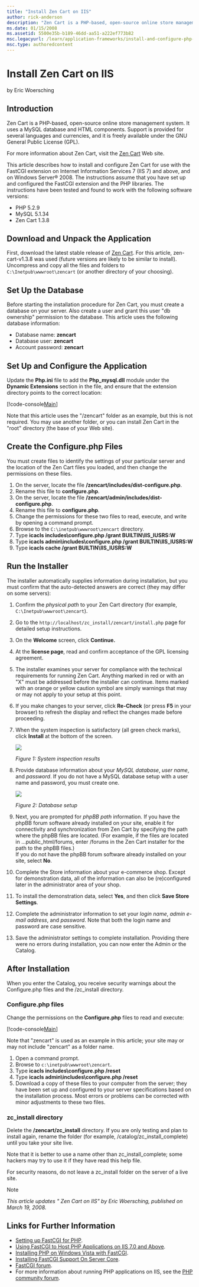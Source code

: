 ```yaml
---
title: "Install Zen Cart on IIS"
author: rick-anderson
description: "Zen Cart is a PHP-based, open-source online store management system. It uses a MySQL database and HTML components. Support is provided for several languages..."
ms.date: 01/15/2008
ms.assetid: 5500e35b-b189-46dd-aa51-a222ef773b82
msc.legacyurl: /learn/application-frameworks/install-and-configure-php-applications-on-iis/install-zen-cart-on-iis
msc.type: authoredcontent
---
```

# Install Zen Cart on IIS

by Eric Woersching

## Introduction

Zen Cart is a PHP-based, open-source online store management system. It uses a MySQL database and HTML components. Support is provided for several languages and currencies, and it is freely available under the GNU General Public License (GPL).

For more information about Zen Cart, visit the [Zen Cart](http://www.zen-cart.com/) Web site.

This article describes how to install and configure Zen Cart for use with the FastCGI extension on Internet Information Services 7 (IIS 7) and above, and on Windows Server® 2008. The instructions assume that you have set up and configured the FastCGI extension and the PHP libraries. The instructions have been tested and found to work with the following software versions:

- PHP 5.2.9
- MySQL 5.1.34
- Zen Cart 1.3.8

## Download and Unpack the Application

First, download the latest stable release of [Zen Cart](http://www.zen-cart.com/). For this article, zen-cart-v1.3.8 was used (future versions are likely to be similar to install). Uncompress and copy all the files and folders to `C:\Inetpub\wwwroot\zencart` (or another directory of your choosing).

## Set Up the Database

Before starting the installation procedure for Zen Cart, you must create a database on your server. Also create a user and grant this user "db ownership" permission to the database. This article uses the following database information:

- Database name: **zencart**
- Database user: **zencart**
- Account password: **zencart**

## Set Up and Configure the Application

Update the **Php.ini** file to add the **Php\_mysql.dll** module under the **Dynamic Extensions** section in the file, and ensure that the extension directory points to the correct location:

[!code-console[Main](install-zen-cart-on-iis/samples/sample1.cmd)]

Note that this article uses the "/zencart" folder as an example, but this is not required. You may use another folder, or you can install Zen Cart in the "root" directory (the base of your Web site).

## Create the Configure.php Files

You must create files to identify the settings of your particular server and the location of the Zen Cart files you loaded, and then change the permissions on these files.

1. On the server, locate the file **/zencart/includes/dist-configure.php**.
2. Rename this file to **configure.php**.
3. On the server, locate the file **/zencart/admin/includes/dist-configure.php**.
4. Rename this file to **configure.php**.
5. Change the permissions for these two files to read, execute, and write by opening a command prompt.
6. Browse to the `C:\inetpub\wwwroot\zencart` directory.
7. Type **icacls includes\configure.php /grant BUILTIN\IIS\_IUSRS:W**
8. Type **icacls admin\includes\configure.php /grant BUILTIN\IIS\_IUSRS:W**
9. Type **icacls cache /grant BUILTIN\IIS\_IUSRS:W**

## Run the Installer

The installer automatically supplies information during installation, but you must confirm that the auto-detected answers are correct (they may differ on some servers):

1. Confirm the *physical path* to your Zen Cart directory (for example, `C:\Inetpub\wwwroot\zencart`).
2. Go to the `http://localhost/zc_install/zencart/install.php` page for detailed setup instructions.
3. On the **Welcome** screen, click **Continue.**
4. At the **license page**, read and confirm acceptance of the GPL licensing agreement.
5. The installer examines your server for compliance with the technical requirements for running Zen Cart. Anything marked in red or with an "X" must be addressed before the installer can continue. Items marked with an orange or yellow caution symbol are simply warnings that may or may not apply to your setup at this point.
6. If you make changes to your server, click **Re-Check** (or press **F5** in your browser) to refresh the display and reflect the changes made before proceeding.
7. When the system inspection is satisfactory (all green check marks), click **Install** at the bottom of the screen.  

    [![](install-zen-cart-on-iis/_static/image2.jpg)](install-zen-cart-on-iis/_static/image1.jpg)

    *Figure 1: System inspection results*
8. Provide database information about your *MySQL database*, *user name*, and *password*. If you do not have a MySQL database setup with a user name and password, you must create one.  

    [![](install-zen-cart-on-iis/_static/image4.jpg)](install-zen-cart-on-iis/_static/image3.jpg)

    *Figure 2: Database setup*
9. Next, you are prompted for *phpBB path* information. If you have the phpBB forum software already installed on your site, enable it for connectivity and synchronization from Zen Cart by specifying the path where the phpBB files are located. (For example, if the files are located in ...public\_html/forums, enter /forums in the Zen Cart installer for the path to the phpBB files.)   
   If you do not have the phpBB forum software already installed on your site, select **No**.
10. Complete the Store information about your e-commerce shop. Except for demonstration data, all of the information can also be (re)configured later in the administrator area of your shop.
11. To install the demonstration data, select **Yes**, and then click **Save Store Settings**.
12. Complete the administrator information to set your *login name*, *admin e-mail address*, and *password*. Note that both the login name and password are case sensitive.
13. Save the administrator settings to complete installation. Providing there were no errors during installation, you can now enter the Admin or the Catalog.

## After Installation

When you enter the Catalog, you receive security warnings about the Configure.php files and the /zc\_install directory.

### Configure.php files

Change the permissions on the **Configure.php** files to read and execute:

[!code-console[Main](install-zen-cart-on-iis/samples/sample2.cmd)]

Note that "zencart" is used as an example in this article; your site may or may not include "zencart" as a folder name.

1. Open a command prompt.
2. Browse to `c:\inetpub\wwwroot\zencart`.
3. Type **icacls includes\configure.php /reset**
4. Type **icacls admin\includes\configure.php /reset**
5. Download a copy of these files to your computer from the server; they have been set up and configured to your server specifications based on the installation process. Most errors or problems can be corrected with minor adjustments to these two files.

### zc\_install directory

Delete the **/zencart/zc\_install** directory. If you are only testing and plan to install again, rename the folder (for example, /catalog/zc\_install\_complete) until you take your site live.

Note that it is better to use a name other than zc\_install\_complete; some hackers may try to use it if they have read this help file.

For security reasons, do not leave a zc\_install folder on the server of a live site.

> [!NOTE]
> *This article updates " Zen Cart on IIS" by Eric Woersching, published on March 19, 2008.*

## Links for Further Information

- [Setting up FastCGI for PHP](../running-php-applications-on-iis/set-up-fastcgi-for-php.md).
- [Using FastCGI to Host PHP Applications on IIS 7.0 and Above](using-fastcgi-to-host-php-applications-on-iis.md).
- [Installing PHP on Windows Vista with FastCGI](../install-and-configure-php-on-iis/installing-php-on-windows-vista-with-fastcgi.md).
- [Installing FastCGI Support On Server Core](../install-and-configure-php-on-iis/install-php-and-fastcgi-support-on-server-core.md).
- [FastCGI forum](https://forums.iis.net/1104.aspx).
- For more information about running PHP applications on IIS, see the [PHP community forum](https://forums.iis.net/1102.aspx).
